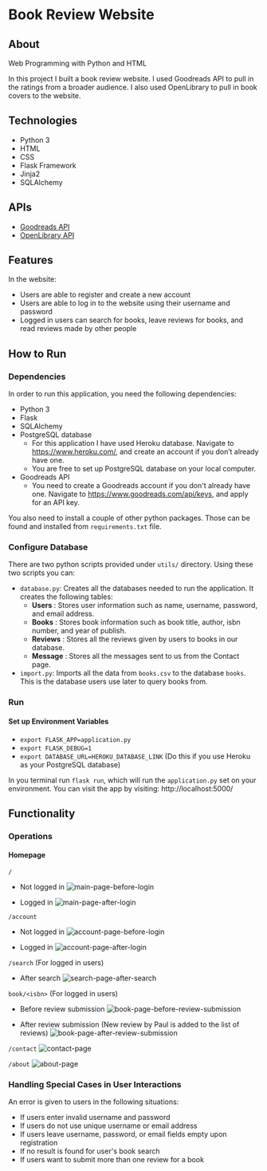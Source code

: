 # Book Review Website

## About
Web Programming with Python and HTML

In this project I built a book review website. I used Goodreads API to pull in the ratings from a broader audience. I also used OpenLibrary to pull in book covers to the website.

## Technologies
- Python 3
- HTML
- CSS
- Flask Framework
- Jinja2
- SQLAlchemy

## APIs

- [Goodreads API](https://www.goodreads.com/api)
- [OpenLibrary API](https://openlibrary.org/dev/docs/api/covers)

## Features
In the website:
- Users are able to register and create a new account
- Users are able to log in to the website using their username and password
- Logged in users can search for books, leave reviews for books, and read reviews made by other people

## How to Run
### Dependencies

In order to run this application, you need the following dependencies:

- Python 3
- Flask 
- SQLAlchemy
- PostgreSQL database
    - For this application I have used Heroku database. 
      Navigate to https://www.heroku.com/, and create an account if you don’t already have one.
    - You are free to set up PostgreSQL database on your local computer.
- Goodreads API
    - You need to create a Goodreads account if you don't already have one.
      Navigate to https://www.goodreads.com/api/keys, and apply for an API key.

You also need to install a couple of other python packages. Those can be found and installed from `requirements.txt` file.

### Configure Database

There are two python scripts provided under `utils/` directory. Using these two scripts you can:
- `database.py`: Creates all the databases needed to run the application. It creates the following tables:
    - **Users** : Stores user information such as name, username, password, and email address.
    - **Books** : Stores book information such as book title, author, isbn number, and year of publish.
    - **Reviews** : Stores all the reviews given by users to books in our database.
    - **Message** : Stores all the messages sent to us from the Contact page.
- `import.py`: Imports all the data from `books.csv` to the database `books`. This is the database users use later to query books from.

### Run
#### Set up Environment Variables
- `export FLASK_APP=application.py`
- `export FLASK_DEBUG=1`
- `export DATABASE_URL=HEROKU_DATABASE_LINK` (Do this if you use Heroku as your PostgreSQL database)

In you terminal run `flask run`, which will run the `application.py` set on your environment. You can visit the app by visiting: http://localhost:5000/

## Functionality
### Operations

#### Homepage
`/` 
- Not logged in
![main-page-before-login](https://github.com/Nazaniiin/Book_Review_Website/blob/master/screenshots/main-page-before-login.png)

- Logged in
![main-page-after-login](https://github.com/Nazaniiin/Book_Review_Website/blob/master/screenshots/main-page-after-login.png)

`/account`

- Not logged in
![account-page-before-login](https://github.com/Nazaniiin/Book_Review_Website/blob/master/screenshots/account-page-before-login.png)

- Logged in
![account-page-after-login](https://github.com/Nazaniiin/Book_Review_Website/blob/master/screenshots/home-page-after-login.png)

`/search` (For logged in users)

- After search
![search-page-after-search](https://github.com/Nazaniiin/Book_Review_Website/blob/master/screenshots/search-page-after-search.png)

`book/<isbn>` (For logged in users)

- Before review submission
![book-page-before-review-submission](https://github.com/Nazaniiin/Book_Review_Website/blob/master/screenshots/book-page-before-review-submission.png)

- After review submission (New review by Paul is added to the list of reviews)
![book-page-after-review-submission](https://github.com/Nazaniiin/Book_Review_Website/blob/master/screenshots/book-page-after-review-submission.png)

`/contact`
![contact-page](https://github.com/Nazaniiin/Book_Review_Website/blob/master/screenshots/contact-page.png)

`/about`
![about-page](https://github.com/Nazaniiin/Book_Review_Website/blob/master/screenshots/about-page.png)

### Handling Special Cases in User Interactions

An error is given to users in the following situations:

- If users enter invalid username and password
- If users do not use unique username or email address
- If users leave username, password, or email fields empty upon registration
- If no result is found for user's book search
- If users want to submit more than one review for a book

